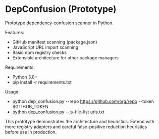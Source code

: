# DepConfusion (Prototype)

Prototype dependency-confusion scanner in Python.

Features:
- GitHub manifest scanning (package.json)
- JavaScript URL import scanning
- Basic npm registry checks
- Extensible architecture for other package managers

Requirements:
- Python 3.8+
- pip install -r requirements.txt

Usage:
- python dep_confusion.py --repo https://github.com/org/repo --token $GITHUB_TOKEN
- python dep_confusion.py --js-file-list urls.txt

This prototype demonstrates the architecture and heuristics. Extend with more registry adapters
and careful false-positive reduction heuristics before use in production.
